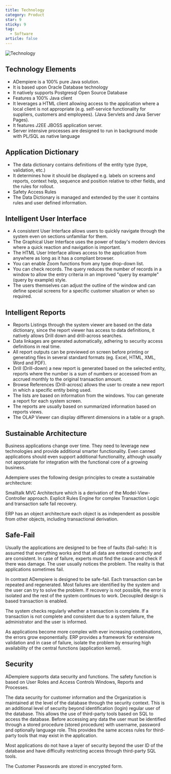 ```yaml
---
title: Technology
category: Product
star: 9
sticky: 9
tag:
  - Software
article: false
---
```


![Technology](/assets/img/product/technology.jpg)

## Technology Elements

- ADempiere is a 100% pure Java solution.
- It is based upon Oracle Database technology
- It natively supports Postgresql Open Source Database
- Features a 100% Java client
- It leverages a HTML client allowing access to the application where a local client is not appropriate (e.g. self-service functionality for suppliers, customers and employees). (Java Servlets and Java Server Pages).
- It features J2EE JBOSS application server.
- Server intensive processes are designed to run in background mode with PL/SQL as native language

## Application Dictionary

- The data dictionary contains definitions of the entity type (type, validation, etc.)
- It determines how it should be displayed e.g. labels on screens and reports, context help, sequence and position relative to other fields, and the rules for rollout.
- Safety Access Rules
- The Data Dictionary is managed and extended by the user it contains rules and user defined information.

## Intelligent User Interface

- A consistent User Interface allows users to quickly navigate through the system even on sections unfamiliar for them.
- The Graphical User Interface uses the power of today's modern devices where a quick reaction and navigation is important.
- The HTML User Interface allows access to the application from anywhere as long as it has a compliant browser.
- You can enable Zoom functions from any type drop-down list.
- You can check records. The query reduces the number of records in a window to allow the entry criteria in an improved "query by example" (query by example) style.
- The users themselves can adjust the outline of the window and can define special screens for a specific customer situation or when so required.

## Intelligent Reports

- Reports Listings through the system viewer are based on the data dictionary, since the report viewer has access to data definitions, it natively allows Drill down and drill-across searches.
- Data linkages are generated automatically, adhering to security access definitions in real time.
- All report outputs can be previewed on screen before printing or generating files in several standard formats (eg. Excel, HTML, XML, Word and PDF).
- Drill (Drill-down) a new report is generated based on the selected entity, reports where the number is a sum of numbers or accessed from an accrued monthly to the original transaction amount.
- Browse References (Drill-across) allows the user to create a new report in which a specific entity being used.
- The lists are based on information from the windows. You can generate a report for each system screen.
- The reports are usually based on summarized information based on reports views.
- The OLAP Viewer can display different dimensions in a table or a graph.

## Sustainable Architecture

Business applications change over time. They need to leverage new technologies and provide additional smarter functionality. Even canned applications should even support additional functionality, although usually not appropriate for integration with the functional core of a growing business.

Adempiere uses the following design principles to create a sustainable architecture:

Smalltalk MVC Architecture which is a derivation of the Model-View-Controller approach. Explicit Rules Engine for complex Transaction Logic and transaction safe fail recovery.

ERP has an object architecture each object is as independent as possible from other objects, including transactional derivation.

## Safe-Fail

Usually the applications are designed to be free of faults (fail-safe): It is assumed that everything works and that all data are entered correctly and are consistent. In case of failure, experts must find the cause and check if there was damage. The user usually notices the problem. The reality is that applications sometimes fail.

In contrast ADempiere is designed to be safe-fail. Each transaction can be repeated and regenerated. Most failures are identified by the system and the user can try to solve the problem. If recovery is not possible, the error is isolated and the rest of the system continues to work. Decoupled design is based transaction is enabled.

The system checks regularly whether a transaction is complete. If a transaction is not complete and consistent due to a system failure, the administrator and the user is informed.

As applications become more complex with ever increasing combinations, the errors grow exponentially. ERP provides a framework for extensive validation and in case of failure, isolate the problem by ensuring high availability of the central functions (application kernel).

## Security

ADempiere supports data security and functions. The safety function is based on User Roles and Access Controls Windows, Reports and Processes.

The data security for customer information and the Organization is maintained at the level of the database through the security context. This is an additional level of security beyond identification (login) regular user of the database. This allows the use of third-party tools based on SQL to access the database. Before accessing any data the user must be identified through a stored procedure (stored procedure) with username, password and optionally language role. This provides the same access rules for third-party tools that may exist in the application.

Most applications do not have a layer of security beyond the user ID of the database and have difficulty restricting access through third-party SQL tools.

The Customer Passwords are stored in encrypted form.
